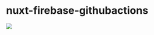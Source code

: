 # nuxt-firebase-githubactions

![](https://github.com/<OWNER>/<REPOSITORY>/workflows/<WORKFLOW_NAME>/badge.svg)
